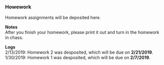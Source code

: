 ### Howework
Homework assignments will be deposited here.

**Notes**  
After you finish your homework, please print it out and turn in the homework in chass.

**Logs**  
2/13/2019: Homework 2 was desposited, which will be due on **2/21/2019**.
1/30/2019: Homework 1 was desposited, which will be due on **2/7/2019**.

